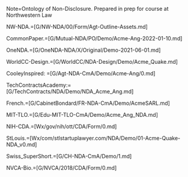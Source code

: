 
Note=Ontology of Non-Disclosure.  Prepared in prep for course at Northwestern Law

NW-NDA.=[G/NW-NDA/00/Form/Agt-Outline-Assets.md]

CommonPaper.=[G/Mutual-NDA/PO/Demo/Acme-Ang-2022-01-10.md]

OneNDA.=[G/OneNDA-NDA/X/Original/Demo-2021-06-01.md]

WorldCC-Design.=[G/WorldCC/NDA-Design/Demo/Acme_Quake.md]

CooleyInspired: =[G/Agt-NDA-CmA/Demo/Acme-Ang/0.md]

TechContractsAcademy:=[G/TechContracts/NDA/Demo/NDA_Acme_Ang.md]

French.=[G/CabinetBondard/FR-NDA-CmA/Demo/AcmeSARL.md]

MIT-TLO.=[G/Edu-MIT-TLO-CmA/Demo/Acme_Ang_NDA.md]

NIH-CDA.=[Wx/gov/nih/ott/CDA/Form/0.md]

StLouis.=[Wx/com/stlstartuplawyer.com/NDA/Demo/01-Acme-Quake-NDA_v0.md]

Swiss_SuperShort.=[G/CH-NDA-CmA/Demo/1.md]

NVCA-Bio.=[G/NVCA/2018/CDA/Form/0.md]